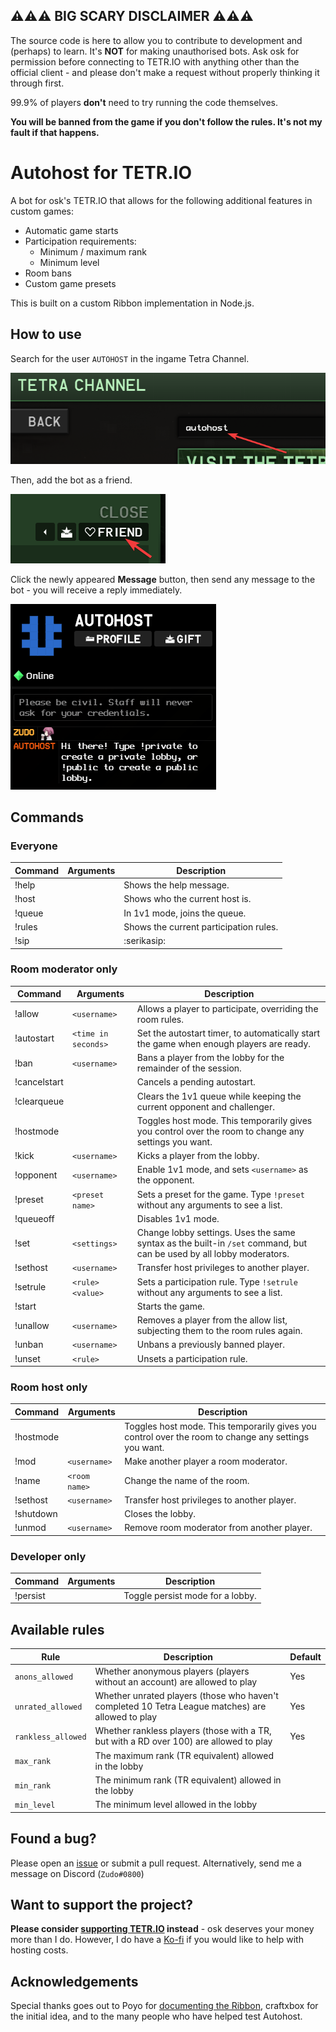## ⚠⚠⚠ BIG SCARY DISCLAIMER ⚠⚠⚠

The source code is here to allow you to contribute to development and (perhaps) to learn. It's **NOT** for making
unauthorised bots. Ask osk for permission before connecting to TETR.IO with anything other than the official client -
and please don't make a request without properly thinking it through first.

99.9% of players **don't** need to try running the code themselves.

**You will be banned from the game if you don't follow the rules. It's not my fault if that happens.**

# Autohost for TETR.IO

A bot for osk's TETR.IO that allows for the following additional features in custom games:

* Automatic game starts
* Participation requirements:
    * Minimum / maximum rank
    * Minimum level
* Room bans
* Custom game presets

This is built on a custom Ribbon implementation in Node.js.

## How to use

Search for the user `AUTOHOST` in the ingame Tetra Channel.

![Search for the user AUTOHOST in the ingame Tetra Channel.](doc_assets/start_1.png)

Then, add the bot as a friend.

![Then, add the bot as a friend.](doc_assets/start_2.png)

Click the newly appeared **Message** button, then send any message to the bot - you will receive a reply immediately.

![Click the newly appeared Message button, then send any message to the bot - you will receive a reply immediately.](doc_assets/start_3.png)

## Commands

### Everyone

|Command|Arguments|Description|
|---|---|---|
|!help| |Shows the help message.|
|!host| |Shows who the current host is.|
|!queue| |In 1v1 mode, joins the queue.|
|!rules| |Shows the current participation rules.|
|!sip| |:serikasip:|

### Room moderator only

|Command|Arguments|Description|
|---|---|---|
|!allow|`<username>`|Allows a player to participate, overriding the room rules.|
|!autostart|`<time in seconds>`|Set the autostart timer, to automatically start the game when enough players are ready.|
|!ban|`<username>`|Bans a player from the lobby for the remainder of the session.|
|!cancelstart| |Cancels a pending autostart.|
|!clearqueue| |Clears the 1v1 queue while keeping the current opponent and challenger.|
|!hostmode| |Toggles host mode. This temporarily gives you control over the room to change any settings you want.|
|!kick|`<username>`|Kicks a player from the lobby.|
|!opponent|`<username>`|Enable 1v1 mode, and sets `<username>` as the opponent.|
|!preset|`<preset name>`|Sets a preset for the game. Type `!preset` without any arguments to see a list.|
|!queueoff| |Disables 1v1 mode.|
|!set|`<settings>`|Change lobby settings. Uses the same syntax as the built-in `/set` command, but can be used by all lobby moderators.|
|!sethost|`<username>`|Transfer host privileges to another player.|
|!setrule|`<rule> <value>`|Sets a participation rule. Type `!setrule` without any arguments to see a list.|
|!start| |Starts the game.|
|!unallow|`<username>`|Removes a player from the allow list, subjecting them to the room rules again.|
|!unban|`<username>`|Unbans a previously banned player.|
|!unset|`<rule>`|Unsets a participation rule.|

### Room host only

|Command|Arguments|Description|
|---|---|---|
|!hostmode| |Toggles host mode. This temporarily gives you control over the room to change any settings you want.|
|!mod|`<username>`|Make another player a room moderator.|
|!name|`<room name>`|Change the name of the room.|
|!sethost|`<username>`|Transfer host privileges to another player.|
|!shutdown| |Closes the lobby.|
|!unmod|`<username>`|Remove room moderator from another player.|

### Developer only

|Command|Arguments|Description|
|---|---|---|
|!persist| |Toggle persist mode for a lobby.|

## Available rules

|Rule|Description|Default|
|---|---|---|
|`anons_allowed`|Whether anonymous players (players without an account) are allowed to play|Yes|
|`unrated_allowed`|Whether unrated players (those who haven't completed 10 Tetra League matches) are allowed to play|Yes|
|`rankless_allowed`|Whether rankless players (those with a TR, but with a RD over 100) are allowed to play|Yes|
|`max_rank`|The maximum rank (TR equivalent) allowed in the lobby|
|`min_rank`|The minimum rank (TR equivalent) allowed in the lobby|
|`min_level`|The minimum level allowed in the lobby|

## Found a bug?

Please open an [issue](https://github.com/ZudoB/autohost/issues/new) or submit a pull request. Alternatively, send me a
message on Discord (`Zudo#0800`)

## Want to support the project?

**Please consider [supporting TETR.IO](https://tetr.io/#S:) instead** - osk deserves your money more than I do. However,
I do have a [Ko-fi](https://ko-fi.com/zudobtw) if you would like to help with hosting costs.

## Acknowledgements

Special thanks goes out to Poyo for [documenting the Ribbon](https://github.com/Poyo-SSB/tetrio-bot-docs), craftxbox for
the initial idea, and to the many people who have helped test Autohost.